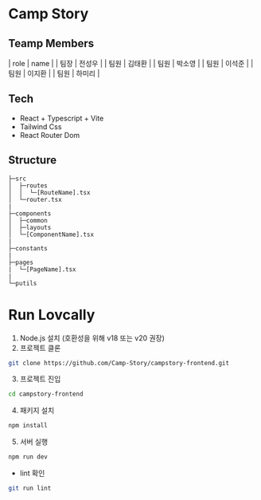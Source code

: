 # Camp Story

## Teamp Members

| role | name |
| 팀장 | 전성우 |
| 팀원 | 김태환 |
| 팀원 | 박소영 |
| 팀원 | 이석준 |
| 팀원 | 이지환 |
| 팀원 | 하미리 |

## Tech

- React + Typescript + Vite
- Tailwind Css
- React Router Dom

## Structure

```text
├─src
│  ├─routes
│  │  └─[RouteName].tsx
│  └─router.tsx
|
├─components
│  ├─common
│  ├─layouts
│  └─[ComponentName].tsx
|
├─constants
|
├─pages
|  └─[PageName].tsx
|
└─putils
```

# Run Lovcally

1. Node.js 설치 (호환성을 위해 v18 또는 v20 권장)
2. 프로젝트 클론

```bash
git clone https://github.com/Camp-Story/campstory-frontend.git
```

3. 프로젝트 진입

```bash
cd campstory-frontend
```

4. 패키지 설치

```bash
npm install
```

5. 서버 실행

```bash
npm run dev
```

- lint 확인

```bash
git run lint
```
